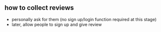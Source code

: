 ## how to collect reviews

- personally ask for them (no sign up/login function required at this stage)
- later, allow people to sign up and give review
